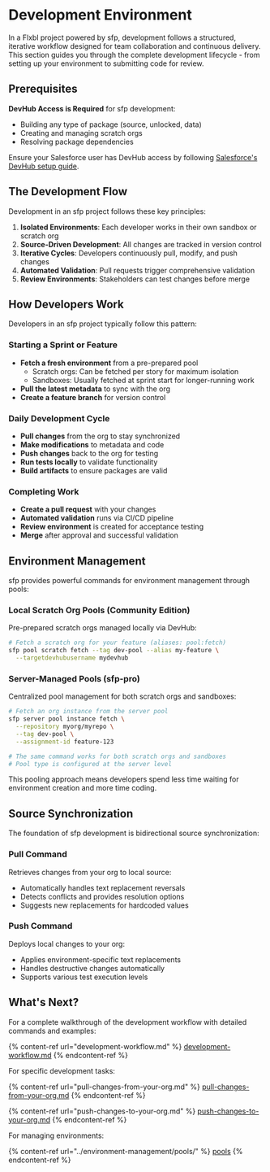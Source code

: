 # Development Environment

In a Flxbl project powered by sfp, development follows a structured, iterative workflow designed for team collaboration and continuous delivery. This section guides you through the complete development lifecycle - from setting up your environment to submitting code for review.

## Prerequisites

**DevHub Access is Required** for sfp development:
- Building any type of package (source, unlocked, data)
- Creating and managing scratch orgs
- Resolving package dependencies

Ensure your Salesforce user has DevHub access by following [Salesforce's DevHub setup guide](https://developer.salesforce.com/docs/atlas.en-us.sfdx_dev.meta/sfdx_dev/sfdx_setup_add_free_license_users.htm).

## The Development Flow

Development in an sfp project follows these key principles:

1. **Isolated Environments**: Each developer works in their own sandbox or scratch org
2. **Source-Driven Development**: All changes are tracked in version control
3. **Iterative Cycles**: Developers continuously pull, modify, and push changes
4. **Automated Validation**: Pull requests trigger comprehensive validation
5. **Review Environments**: Stakeholders can test changes before merge

## How Developers Work

Developers in an sfp project typically follow this pattern:

### Starting a Sprint or Feature
- **Fetch a fresh environment** from a pre-prepared pool
  - Scratch orgs: Can be fetched per story for maximum isolation
  - Sandboxes: Usually fetched at sprint start for longer-running work
- **Pull the latest metadata** to sync with the org
- **Create a feature branch** for version control

### Daily Development Cycle
- **Pull changes** from the org to stay synchronized
- **Make modifications** to metadata and code
- **Push changes** back to the org for testing
- **Run tests locally** to validate functionality
- **Build artifacts** to ensure packages are valid

### Completing Work
- **Create a pull request** with your changes
- **Automated validation** runs via CI/CD pipeline
- **Review environment** is created for acceptance testing
- **Merge** after approval and successful validation

## Environment Management

sfp provides powerful commands for environment management through pools:

### Local Scratch Org Pools (Community Edition)
Pre-prepared scratch orgs managed locally via DevHub:
```bash
# Fetch a scratch org for your feature (aliases: pool:fetch)
sfp pool scratch fetch --tag dev-pool --alias my-feature \
  --targetdevhubusername mydevhub
```

### Server-Managed Pools (sfp-pro)
Centralized pool management for both scratch orgs and sandboxes:
```bash
# Fetch an org instance from the server pool
sfp server pool instance fetch \
  --repository myorg/myrepo \
  --tag dev-pool \
  --assignment-id feature-123

# The same command works for both scratch orgs and sandboxes
# Pool type is configured at the server level
```

This pooling approach means developers spend less time waiting for environment creation and more time coding.

## Source Synchronization

The foundation of sfp development is bidirectional source synchronization:

### Pull Command
Retrieves changes from your org to local source:
- Automatically handles text replacement reversals
- Detects conflicts and provides resolution options
- Suggests new replacements for hardcoded values

### Push Command
Deploys local changes to your org:
- Applies environment-specific text replacements
- Handles destructive changes automatically
- Supports various test execution levels

## What's Next?

For a complete walkthrough of the development workflow with detailed commands and examples:

{% content-ref url="development-workflow.md" %}
[development-workflow.md](development-workflow.md)
{% endcontent-ref %}

For specific development tasks:

{% content-ref url="pull-changes-from-your-org.md" %}
[pull-changes-from-your-org.md](pull-changes-from-your-org.md)
{% endcontent-ref %}

{% content-ref url="push-changes-to-your-org.md" %}
[push-changes-to-your-org.md](push-changes-to-your-org.md)
{% endcontent-ref %}

For managing environments:

{% content-ref url="../environment-management/pools/" %}
[pools](../environment-management/pools/)
{% endcontent-ref %}